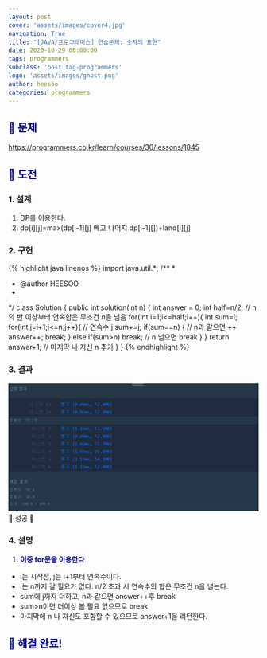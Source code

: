 ```yaml
---
layout: post
cover: 'assets/images/cover4.jpg'
navigation: True
title: "[JAVA/프로그래머스] 연습문제: 숫자의 표현"
date: 2020-10-29 00:00:00
tags: programmers
subclass: 'post tag-programmers'
logo: 'assets/images/ghost.png'
author: heesoo
categories: programmers
---
```

## <span style="color:navy">👀 문제</span>
<https://programmers.co.kr/learn/courses/30/lessons/1845>

## <span style="color:navy">👊 도전</span>

### 1. 설계
1. DP를 이용한다.
2. dp[i][j]=max(dp[i-1][j] 빼고 나머지 dp[i-1][])+land[i][j]

### 2. 구현 
{% highlight java linenos %}
import java.util.*;
/**
 *
 * @author HEESOO
 *
 */
class Solution {
    public int solution(int n) {
        int answer = 0;
        int half=n/2; // n의 반 이상부터 연속합은 무조건 n을 넘음
        for(int i=1;i<=half;i++){
            int sum=i;
            for(int j=i+1;j<=n;j++){ // 연속수 j
                sum+=j;
                if(sum==n) { // n과 같으면 ++
                    answer++;
                    break;
                }
                else if(sum>n) break; // n 넘으면 break
            }
        }
        return answer+1; // 마지막 나 자신 n 추가
    }
}
{% endhighlight %}

### 3. 결과
![실행결과](./assets/images/201029_6.PNG)
🤟 성공 🤟  


### 4. 설명
1. **<span style="color:navy">이중 for문을 이용한다</span>**
- i는 시작점, j는 i+1부터 연속수이다.
- i는 n까지 갈 필요가 없다. n/2 초과 시 연속수의 합은 무조건 n을 넘는다.
- sum에 j까지 더하고, n과 같으면 answer++후 break
- sum>n이면 더이상 볼 필요 없으므로 break
- 마지막에 n 나 자신도 포함할 수 있으므로 answer+1을 리턴한다.
  
## <span style="color:navy">👏 해결 완료!</span>